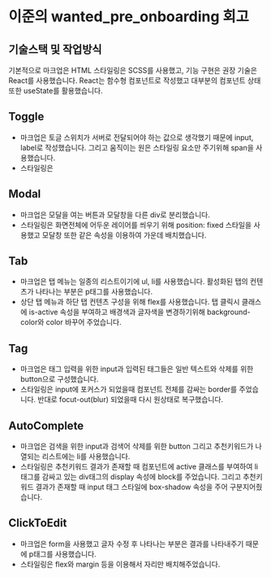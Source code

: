 # 이준의 wanted_pre_onboarding 회고

## 기술스택 및 작업방식
기본적으로 마크업은 HTML 스타일링은 SCSS를 사용했고, 기능 구현은 권장 기술은 React를 사용했습니다. React는 함수형 컴포넌트로 작성했고 대부분의 컴포넌트 상태 또한 useState를 활용했습니다.


## Toggle
- 마크업은 토글 스위치가 서버로 전달되어야 하는 값으로 생각했기 때문에 input, label로 작성했습니다. 그리고 움직이는 원은 스타일링 요소만 주기위해 span을 사용했습니다.
- 스타일링은 
## Modal
- 마크업은 모달을 여는 버튼과 모달창을 다른 div로 분리했습니다.
- 스타일링은 화면전체에 어두운 레이어를 씌우기 위해 position: fixed 스타일을 사용했고 모달창 또한 같은 속성을 이용하여 가운데 배치했습니다.
## Tab
- 마크업은 탭 메뉴는 일종의 리스트이기에 ul, li를 사용했습니다. 활성화된 탭의 컨텐츠가 나타나는 부분은 p태그를 사용했습니다.
- 상단 탭 메뉴과 하단 탭 컨텐츠 구성을 위해 flex를 사용했습니다. 탭 클릭시 클래스에 is-active 속성을 부여하고 배경색과 글자색을 변경하기위해 background-color와 color 바꾸어 주었습니다.
## Tag
- 마크업은 태그 입력을 위한 input과 입력된 태그들은 일반 텍스트와 삭제를 위한 button으로 구성했습니다.
- 스타일링은 input에 포커스가 되었을때 컴포넌트 전체를 감싸는 border를 주었습니다. 반대로 focut-out(blur) 되었을때 다시 원상태로 복구했습니다.
## AutoComplete
- 마크업은 검색을 위한 input과 검색어 삭제를 위한 button 그리고 추천키워드가 나열되는 리스트에는 li를 사용했습니다.
- 스타일링은 추천키워드 결과가 존재할 때 컴포넌트에 active 클래스를 부여하여 li태그를 감싸고 있는 div태그의 display 속성에 block를 주었습니다. 그리고 추천키워드 결과가 존재할 때 input 태그 스타일에 box-shadow 속성을 주어 구분지어줬습니다.
## ClickToEdit
- 마크업은 form을 사용했고 글자 수정 후 나타나는 부분은 결과를 나타내주기 때문에 p태그를 사용했습니다.
- 스타일링은 flex와 margin 등을 이용해서 자리만 배치해주었습니다.

